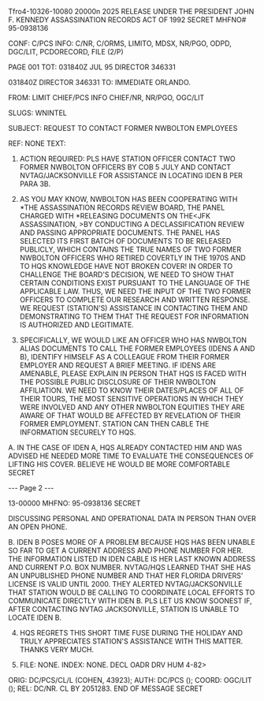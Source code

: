 Tfro4-10326-10080 20000n
2025 RELEASE UNDER THE PRESIDENT JOHN F. KENNEDY ASSASSINATION RECORDS ACT OF 1992
SECRET
MHFNO# 95-0938136

CONF: C/PCS INFO: C/NR, C/ORMS, LIMITO, MDSX, NR/PGO, ODPD,
DGC/LIT, PCDORECORD, FILE (2/P)

PAGE 001
TOT: 031840Z JUL 95 DIRECTOR 346331

031840Z DIRECTOR 346331
TO: IMMEDIATE ORLANDO.

FROM: LIMIT CHIEF/PCS INFO CHIEF/NR, NR/PGO, OGC/LIT

SLUGS: WNINTEL

SUBJECT: REQUEST TO CONTACT FORMER NWBOLTON EMPLOYEES

REF: NONE
TEXT:
1. ACTION REQUIRED: PLS HAVE STATION OFFICER CONTACT TWO
FORMER NWBOLTON OFFICERS BY COB 5 JULY AND CONTACT
NVTAG/JACKSONVILLE FOR ASSISTANCE IN LOCATING IDEN B PER PARA 3B.

2. AS YOU MAY KNOW, NWBOLTON HAS BEEN COOPERATING WITH
*THE ASSASSINATION RECORDS REVIEW BOARD, THE PANEL CHARGED WITH
*RELEASING DOCUMENTS ON THE<JFK ASSASSINATION, >BY CONDUCTING A
DECLASSIFICATION REVIEW AND PASSING APPROPRIATE DOCUMENTS. THE
PANEL HAS SELECTED ITS FIRST BATCH OF DOCUMENTS TO BE RELEASED
PUBLICLY, WHICH CONTAINS THE TRUE NAMES OF TWO FORMER NWBOLTON
OFFICERS WHO RETIRED COVERTLY IN THE 1970S AND TO HQS KNOWLEDGE
HAVE NOT BROKEN COVER! IN ORDER TO CHALLENGE THE BOARD'S
DECISION, WE NEED TO SHOW THAT CERTAIN CONDITIONS EXIST PURSUANT
TO THE LANGUAGE OF THE APPLICABLE LAW. THUS, WE NEED THE INPUT
OF THE TWO FORMER OFFICERS TO COMPLETE OUR RESEARCH AND WRITTEN
RESPONSE. WE REQUEST (STATION'S) ASSISTANCE IN CONTACTING THEM AND
DEMONSTRATING TO THEM THAT THE REQUEST FOR INFORMATION IS
AUTHORIZED AND LEGITIMATE.

3. SPECIFICALLY, WE WOULD LIKE AN OFFICER WHO HAS
NWBOLTON ALIAS DOCUMENTS TO CALL THE FORMER EMPLOYEES (IDENS A
AND B), IDENTIFY HIMSELF AS A COLLEAGUE FROM THEIR FORMER
EMPLOYER AND REQUEST A BRIEF MEETING. IF IDENS ARE AMENABLE,
PLEASE EXPLAIN IN PERSON THAT HQS IS FACED WITH THE POSSIBLE
PUBLIC DISCLOSURE OF THEIR NWBOLTON AFFILIATION. WE NEED TO KNOW
THEIR DATES/PLACES OF ALL OF THEIR TOURS, THE MOST SENSITIVE
OPERATIONS IN WHICH THEY WERE INVOLVED AND ANY OTHER NWBOLTON
EQUITIES THEY ARE AWARE OF THAT WOULD BE AFFECTED BY REVELATION
OF THEIR FORMER EMPLOYMENT. STATION CAN THEN CABLE THE
INFORMATION SECURELY TO HQS.

A. IN THE CASE OF IDEN A, HQS ALREADY CONTACTED HIM
AND WAS ADVISED HE NEEDED MORE TIME TO EVALUATE THE CONSEQUENCES
OF LIFTING HIS COVER. BELIEVE HE WOULD BE MORE COMFORTABLE
SECRET

--- Page 2 ---

13-00000
MHFNO:
95-0938136
SECRET

DISCUSSING PERSONAL AND OPERATIONAL DATA IN PERSON THAN OVER AN
OPEN PHONE.

B. IDEN B POSES MORE OF A PROBLEM BECAUSE HQS HAS BEEN
UNABLE SO FAR TO GET A CURRENT ADDRESS AND PHONE NUMBER FOR HER.
THE INFORMATION LISTED IN IDEN CABLE IS HER LAST KNOWN ADDRESS
AND CURRENT P.O. BOX NUMBER. NVTAG/HQS LEARNED THAT SHE HAS AN
UNPUBLISHED PHONE NUMBER AND THAT HER FLORIDA DRIVERS’ LICENSE IS
VALID UNTIL 2000. THEY ALERTED NVTAG/JACKSONVILLE THAT STATION
WOULD BE CALLING TO COORDINATE LOCAL EFFORTS TO COMMUNICATE
DIRECTLY WITH IDEN B. PLS LET US KNOW SOONEST IF, AFTER
CONTACTING NVTAG JACKSONVILLE, STATION IS UNABLE TO LOCATE IDEN
B.

4. HQS REGRETS THIS SHORT TIME FUSE DURING THE HOLIDAY
AND TRULY APPRECIATES STATION'S ASSISTANCE WITH THIS MATTER.
THANKS VERY MUCH.

5. FILE: NONE. INDEX: NONE. DECL OADR DRV HUM 4-82>

ORIG: DC/PCS/CL/L (COHEN, 43923); AUTH: DC/PCS (); COORD:
OGC/LIT (); REL: DC/NR. CL BY 2051283.
END OF MESSAGE
SECRET

